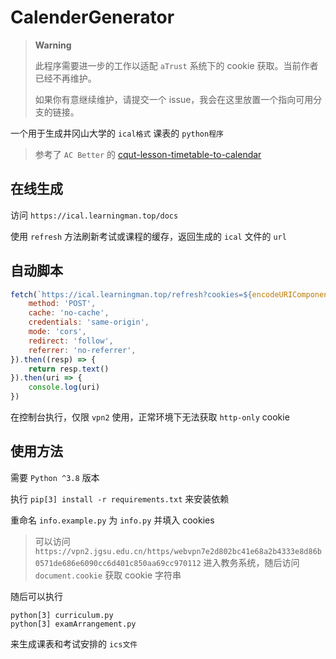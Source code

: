 # CalenderGenerator

> **Warning**
>
> 此程序需要进一步的工作以适配 `aTrust` 系统下的 cookie 获取。当前作者已经不再维护。
> 
> 如果你有意继续维护，请提交一个 issue，我会在这里放置一个指向可用分支的链接。

一个用于生成井冈山大学的 `ical格式` 课表的 `python程序`

> 参考了 `AC Better` 的 [cqut-lesson-timetable-to-calendar](https://github.com/acbetter/cqut-lesson-timetable-to-calendar)

## 在线生成

访问 `https://ical.learningman.top/docs`

使用 `refresh` 方法刷新考试或课程的缓存，返回生成的 `ical` 文件的 `url`

## 自动脚本

```js
fetch(`https://ical.learningman.top/refresh?cookies=${encodeURIComponent(document.cookie)}&method=curriculum`, {
    method: 'POST',
    cache: 'no-cache',
    credentials: 'same-origin',
    mode: 'cors',
    redirect: 'follow',
    referrer: 'no-referrer',
}).then((resp) => {
    return resp.text()
}).then(uri => {
    console.log(uri)
})
```

在控制台执行，仅限 `vpn2` 使用，正常环境下无法获取 `http-only` cookie

## 使用方法

需要 `Python ^3.8` 版本

执行 `pip[3] install -r requirements.txt` 来安装依赖

重命名 `info.example.py` 为 `info.py` 并填入 cookies

> 可以访问 `https://vpn2.jgsu.edu.cn/https/webvpn7e2d802bc41e68a2b4333e8d86b0571de686e6090cc6d401c850aa69cc970112` 进入教务系统，随后访问 `document.cookie` 获取 cookie 字符串

随后可以执行

```
python[3] curriculum.py
python[3] examArrangement.py
```

来生成课表和考试安排的 `ics文件` 
